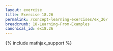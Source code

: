 ```yaml
---
layout: exercise
title: Exercise 18.26
permalink: /concept-learning-exercises/ex_26/
breadcrumb: 18-Learning-From-Examples
canonical_id: ex18.26
---
```


{% include mathjax_support %}
